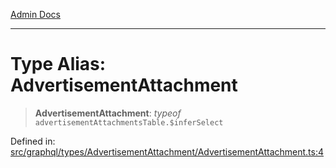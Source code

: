 [Admin Docs](/)

***

# Type Alias: AdvertisementAttachment

> **AdvertisementAttachment**: *typeof* `advertisementAttachmentsTable.$inferSelect`

Defined in: [src/graphql/types/AdvertisementAttachment/AdvertisementAttachment.ts:4](https://github.com/syedali237/talawa-api/blob/691786dc98e76819737c41ef0af34983792105fd/src/graphql/types/AdvertisementAttachment/AdvertisementAttachment.ts#L4)
